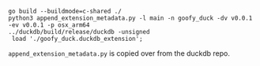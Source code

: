 ```
go build --buildmode=c-shared ./
python3 append_extension_metadata.py -l main -n goofy_duck -dv v0.0.1 -ev v0.0.1 -p osx_arm64
../duckdb/build/release/duckdb -unsigned 
 load './goofy_duck.duckdb_extension';
```

`append_extension_metadata.py` is copied over from the duckdb repo.
